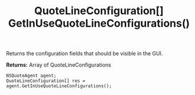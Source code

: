 ﻿---
uid: crmscript_ref_NSQuoteAgent_GetInUseQuoteLineConfigurations
title: QuoteLineConfiguration[] GetInUseQuoteLineConfigurations()
intellisense: NSQuoteAgent.GetInUseQuoteLineConfigurations
keywords: NSQuoteAgent, GetInUseQuoteLineConfigurations
so.topic: reference
---

Returns the configuration fields that should be visible in the GUI.


**Returns:** Array of QuoteLineConfigurations

```crmscript
NSQuoteAgent agent;
QuoteLineConfiguration[] res = agent.GetInUseQuoteLineConfigurations();
```

